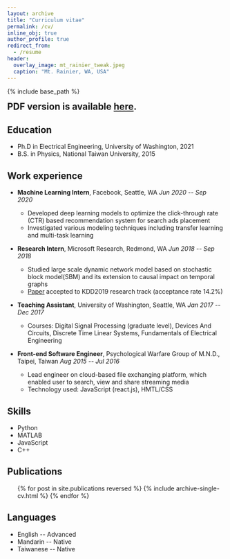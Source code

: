```yaml
---
layout: archive
title: "Curriculum vitae"
permalink: /cv/
inline_obj: true
author_profile: true
redirect_from:
  - /resume
header:
  overlay_image: mt_rainier_tweak.jpeg
  caption: "Mt. Rainier, WA, USA"
---
```


{% include base_path %}

<h2 style='margin-top: 10pt'>
<i class="fa fa-fw fa-file-pdf"></i> PDF version is available
<a href="/files/resume.pdf" target="_blank">here</a>.
</h2>

## <i class="fa fa-fw fa-graduation-cap"></i> Education
* Ph.D in Electrical Engineering, University of Washington, 2021
* B.S. in Physics, National Taiwan University, 2015

## <i class="fa fa-fw fa-briefcase"></i> Work experience
* **Machine Learning Intern**, Facebook, Seattle, WA <span class="element-align-right">*Jun 2020 -- Sep 2020*&nbsp;&nbsp;</span> <br>
  * Developed deep learning models to optimize the click-through rate (CTR) based recommendation system for search ads placement
  * Investigated various modeling techniques including transfer learning and multi-task learning

* **Research Intern**, Microsoft Research, Redmond, WA <span class="element-align-right">*Jun 2018 -- Sep 2018*&nbsp;&nbsp;</span> <br>
  * Studied large scale dynamic network model based on stochastic block model(SBM) and its extension to causal impact on temporal graphs
  * [Paper](/publication/2019-dsbm-causal-impact) accepted to KDD2019 research track (acceptance rate 14.2%)

* **Teaching Assistant**, University of Washington, Seattle, WA <span class="element-align-right">*Jan 2017 -- Dec 2017*&nbsp;&nbsp;</span> <br>
  * Courses: Digital Signal Processing (graduate level), Devices And Circuits, Discrete Time Linear Systems, Fundamentals of Electrical Engineering

* **Front-end Software Engineer**, Psychological Warfare Group of M.N.D., Taipei, Taiwan <span class="element-align-right">*Aug 2015 -- Jul 2016*&nbsp;&nbsp;</span> <br>
  * Lead engineer on cloud-based file exchanging platform, which enabled user to search, view and share streaming media
  * Technology used: JavaScript (react.js), HMTL/CSS

## <i class="fa fa-fw fa-code"></i> Skills
* Python
* MATLAB
* JavaScript
* C++

## <i class="fa fa-fw fa-book"></i> Publications
  <ol>{% for post in site.publications reversed %}
    {% include archive-single-cv.html %}
  {% endfor %}</ol>


## <i class="fa fa-fw fa-language"></i> Languages
* English -- Advanced
* Mandarin -- Native
* Taiwanese -- Native

